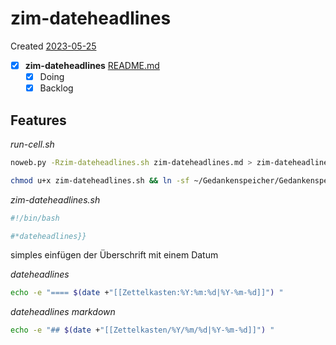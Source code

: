 # zim-dateheadlines
Created [2023-05-25]()
- [X]  **zim-dateheadlines**  [README.md](README.md)
   - [X] Doing
   - [X] Backlog

## Features



*run-cell.sh*
```bash
noweb.py -Rzim-dateheadlines.sh zim-dateheadlines.md > zim-dateheadlines.sh && echo 'fertig'
```


```bash
chmod u+x zim-dateheadlines.sh && ln -sf ~/Gedankenspeicher/Gedankenspeicherwiki/CodeFabrik/GedankenspeicherCoding/zim-dateheadlines.sh ~/.local/bin/zim-dateheadlines.sh && echo 'fertig'
```

*zim-dateheadlines.sh*
```bash
#!/bin/bash

#*dateheadlines}}

```

simples einfügen der Überschrift mit einem Datum

*dateheadlines*
```bash
echo -e "==== $(date +"[[Zettelkasten:%Y:%m:%d|%Y-%m-%d]]") "
```

*dateheadlines markdown*
```bash
echo -e "## $(date +"[[Zettelkasten/%Y/%m/%d|%Y-%m-%d]]") "
```
